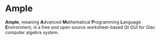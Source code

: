 # Ample

<dl>
<b>Ample</b>, meaning <b>A</b>dvanced <b>M</b>athematical <b>P</b>rogramming <b>L</b>anguage <b>E</b>nvironment, is a free and open source worksheet-based Qt GUI for Giac computer algebra system.
</dl>